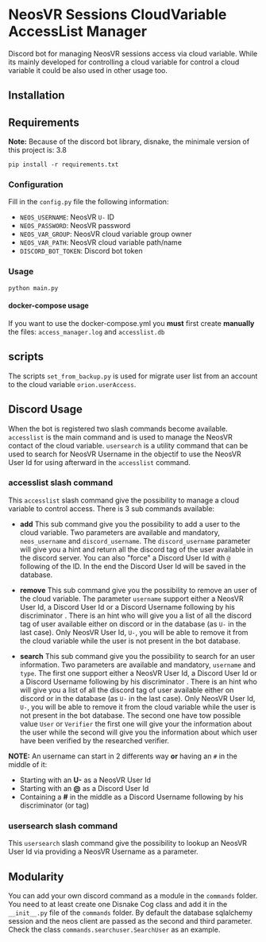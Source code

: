 # NeosVR Sessions CloudVariable AccessList Manager

Discord bot for managing NeosVR sessions access via cloud variable.
While its mainly developed for controlling a cloud variable for control a cloud variable
it could be also used in other usage too.

## Installation

## Requirements

**Note:** Because of the discord bot library, disnake, the minimale version
of this project is: 3.8

```
pip install -r requirements.txt
```

### Configuration

Fill in the `config.py` file the following information:
- `NEOS_USERNAME`: NeosVR `U-` ID
- `NEOS_PASSWORD`: NeosVR password
- `NEOS_VAR_GROUP`: NeosVR cloud variable group owner
- `NEOS_VAR_PATH`: NeosVR cloud variable path/name
- `DISCORD_BOT_TOKEN`: Discord bot token

### Usage

```
python main.py
```

#### docker-compose usage

If you want to use the docker-compose.yml you **must** first create **manually**
the files: `access_manager.log` and `accesslist.db`

## scripts

The scripts `set_from_backup.py` is used for migrate user list from an account
to the cloud variable `orion.userAccess`.

## Discord Usage

When the bot is registered two slash commands become available. `accesslist` is the main command and is used to manage the NeosVR contact of the cloud variable. `usersearch` is a utility command that can be used to search for NeosVR Username in the objectif to use the NeosVR User Id for using afterward in the `accesslist` command.

### accesslist slash command

This `accesslist` slash command give the possibility to manage a cloud variable to control access.
There is 3 sub commands available:

- **add** This sub command give you the possibility to add a user to the cloud variable. Two parameters are available and mandatory, `neos_username` and `discord_username`. The `discord_username` parameter will give you a hint and return all the discord tag of the user available in the discord server. You can also "force" a Discord User Id with `@` following of the ID. In the end the Discord User Id will be saved in the database.

- **remove** This sub command give you the possibility to  remove an user of the cloud variable. The parameter `username` support either a NeosVR User Id, a Discord User Id or a Discord Username following by his discriminator .  There is an hint who will give you a list of all the discord tag of user available either on discord or in the database (as `U-` in the last case). Only NeosVR User Id, `U-`, you will be able to remove it from the cloud variable while the user is not present in the bot database.

- **search** This sub command give you the possibility to search for an user information. Two parameters are available and mandatory, `username` and `type`. 
  The first one support either a NeosVR User Id, a Discord User Id or a Discord Username following by his discriminator .  There is an hint who will give you a list of all the discord tag of user available either on discord or in the database (as `U-` in the last case).  Only NeosVR User Id, `U-`, you will be able to remove it from the cloud variable while the user is not present in the bot database.
  The second one have tow possible value `User` or `Verifier` the first one will give your the information about the user while the second will give you the information about which user have been verified by the researched verifier.

**NOTE:** An username can start in 2 differents way **or** having an `#` in the middle of it:
- Starting with an **U-** as a NeosVR User Id
- Starting with an **@** as a Discord User Id
- Containing a **#** in the middle as a Discord Username following by his discriminator (or tag)

### usersearch slash command

This `usersearch` slash command give the possibility to lookup an NeosVR User Id via providing a NeosVR Username as a parameter.

## Modularity

You can add your own discord command as a module in the `commands` folder. You need to
at least create one Disnake Cog class and add it in the `__init__.py` file of the `commands` folder.
By default the database sqlalchemy session and the neos client are passed as the second
and third parameter. Check the class `commands.searchuser.SearchUser` as an example.